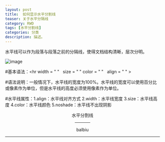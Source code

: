 ```yaml
---
layout: post
title:  如何显示水平分割线
teaser: 关于水平分隔线
category: RWD
tags: [水平分割线]
categories: 分类
description: 描述。
---
```


水平线可以作为段落与段落之前的分隔线，使得文档结构清晰，层次分明。


![image](https://debbie925.github.io/img/Superman.jpg)

#基本语法：<hr width = " "   size = " "  color = " "   align = " " >

#语法说明：一般情况下，水平线的宽度为100%。水平线的宽度可以使用百分比或像素作为单位，但是水平线的高度必须使用像素作为单位。

#水平线属性：1.align：水平线对齐方式
2.width：水平线宽度
3.size：水平线高度
4.color：水平线颜色
5.noshade：水平线不出现阴影

<body>
  <center>水平分割线</senter>
  <hr size="6" width="10%" align="center" noshade color=red>
  <p>balbiu</p>
  <hr>
</body>
  
